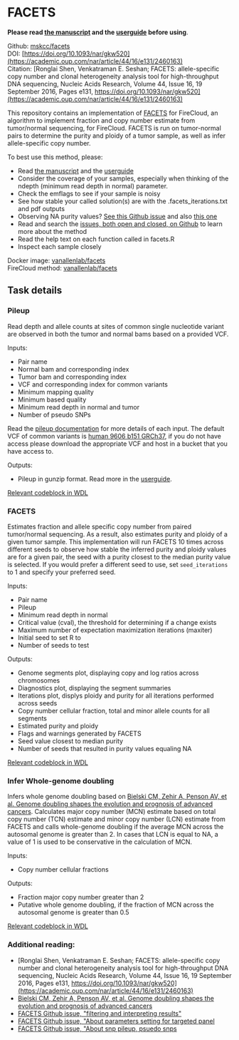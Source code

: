 # FACETS
**Please read [the manuscript](https://academic.oup.com/nar/article/44/16/e131/2460163) and the [userguide](https://github.com/mskcc/facets/blob/master/vignettes/FACETS.pdf) before using**.  

Github: [mskcc/facets](https://github.com/mskcc/facets)  
DOI: [https://doi.org/10.1093/nar/gkw520](https://academic.oup.com/nar/article/44/16/e131/2460163)  
Citation: [Ronglai Shen, Venkatraman E. Seshan; FACETS: allele-specific copy number and clonal heterogeneity analysis tool for high-throughput DNA sequencing, Nucleic Acids Research, Volume 44, Issue 16, 19 September 2016, Pages e131, https://doi.org/10.1093/nar/gkw520](https://academic.oup.com/nar/article/44/16/e131/2460163)

This repository contains an implementation of [FACETS](https://github.com/mskcc/facets) for FireCloud, an algorithm to implement fraction and copy number estimate from tumor/normal sequencing, for FireCloud. FACETS is run on tumor-normal pairs to determine the purity and ploidy of a tumor sample, as well as infer allele-specific copy number. 

To best use this method, please:
- Read [the manuscript](https://academic.oup.com/nar/article/44/16/e131/2460163) and the [userguide](https://github.com/mskcc/facets/blob/master/vignettes/FACETS.pdf)
- Consider the coverage of your samples, especially when thinking of the ndepth (minimum read depth in normal) parameter. 
- Check the emflags to see if your sample is noisy
- See how stable your called solution(s) are with the .facets_iterations.txt and pdf outputs
- Observing NA purity values? [See this Github issue](https://github.com/mskcc/facets/issues/68) and also [this one](https://github.com/mskcc/facets/issues/66)
- Read and search the [issues, both open and closed, on Github](https://github.com/mskcc/facets/issues?utf8=%E2%9C%93&q=) to learn more about the method
- Read the help text on each function called in facets.R
- Inspect each sample closely

Docker image: [vanallenlab/facets](https://hub.docker.com/r/vanallenlab/facets/)  
FireCloud method: [vanallenlab/facets](https://portal.firecloud.org/#methods/vanallenlab/facets/)

## Task details

### Pileup
Read depth and allele counts at sites of common single nucleotide variant are observed in both the tumor and normal bams based on a provided VCF. 

Inputs:
- Pair name
- Normal bam and corresponding index
- Tumor bam and corresponding index
- VCF and corresponding index for common variants
- Minimum mapping quality
- Minimum based quality
- Minimum read depth in normal and tumor
- Number of pseudo SNPs

Read the [pileup documentation](https://github.com/mskcc/facets/tree/master/inst/extcode) for more details of each input. The default VCF of common variants is [human 9606 b151 GRCh37](ftp://ftp.ncbi.nlm.nih.gov/snp/organisms/human_9606_b151_GRCh37p13/VCF/), if you do not have access please download the appropriate VCF and host in a bucket that you have access to.

Outputs:
- Pileup in gunzip format. Read more in the [userguide](https://github.com/mskcc/facets/blob/master/vignettes/FACETS.pdf).

[Relevant codeblock in WDL](https://github.com/vanallenlab/facets/blob/lab_harmonize/facets.wdl#L82-L125)

### FACETS
Estimates fraction and allele specific copy number from paired tumor/normal sequencing. As a result, also estimates purity and ploidy of a given tumor sample. This implementation will run FACETS 10 times across different seeds to observe how stable the inferred purity and ploidy values are for a given pair, the seed with a purity closest to the median purity value is selected. If you would prefer a different seed to use, set `seed_iterations` to 1 and specify your preferred seed.

Inputs:
- Pair name
- Pileup
- Minimum read depth in normal
- Critical value (cval), the threshold for determining if a change exists
- Maximum number of expectation maximization iterations (maxiter)
- Initial seed to set R to
- Number of seeds to test

Outputs:
- Genome segments plot, displaying copy and log ratios across chromosomes
- Diagnostics plot, displaying the segment summaries
- Iterations plot, displys ploidy and purity for all iterations performed across seeds
- Copy number cellular fraction, total and minor allele counts for all segments
- Estimated purity and ploidy
- Flags and warnings generated by FACETS
- Seed value closest to median purity
- Number of seeds that resulted in purity values equaling NA

[Relevant codeblock in WDL](https://github.com/vanallenlab/facets/blob/lab_harmonize/facets.wdl#L127-L167)

### Infer Whole-genome doubling
Infers whole genome doubling based on [Bielski CM, Zehir A, Penson AV, et al. Genome doubling shapes the evolution and prognosis of advanced cancers](https://doi.org/10.1038/s41588-018-0165-1). Calculates major copy number (MCN) estimate based on total copy number (TCN) estimate and minor copy number (LCN) estimate from FACETS and calls whole-genome doubling if the average MCN across the autosomal genome is greater than 2. In cases that LCN is equal to NA, a value of 1 is used to be conservative in the calculation of MCN.

Inputs:
- Copy number cellular fractions

Outputs:
- Fraction major copy number greater than 2
- Putative whole genome doubling, if the fraction of MCN across the autosomal genome is greater than 0.5

[Relevant codeblock in WDL](https://github.com/vanallenlab/facets/blob/lab_harmonize/facets.wdl#L169-L191)

### Additional reading:
- [Ronglai Shen, Venkatraman E. Seshan; FACETS: allele-specific copy number and clonal heterogeneity analysis tool for high-throughput DNA sequencing, Nucleic Acids Research, Volume 44, Issue 16, 19 September 2016, Pages e131, https://doi.org/10.1093/nar/gkw520](https://academic.oup.com/nar/article/44/16/e131/2460163)
- [Bielski CM, Zehir A, Penson AV, et al. Genome doubling shapes the evolution and prognosis of advanced cancers](https://doi.org/10.1038/s41588-018-0165-1)
- [FACETS Github issue, "filtering and interpreting results"](https://github.com/mskcc/facets/issues/62)
- [FACETS Github issue, "About parameters setting for targeted panel](https://github.com/mskcc/facets/issues/81)
- [FACETS Github issue, "About snp pileup, psuedo snps](https://github.com/mskcc/facets/issues/61)
